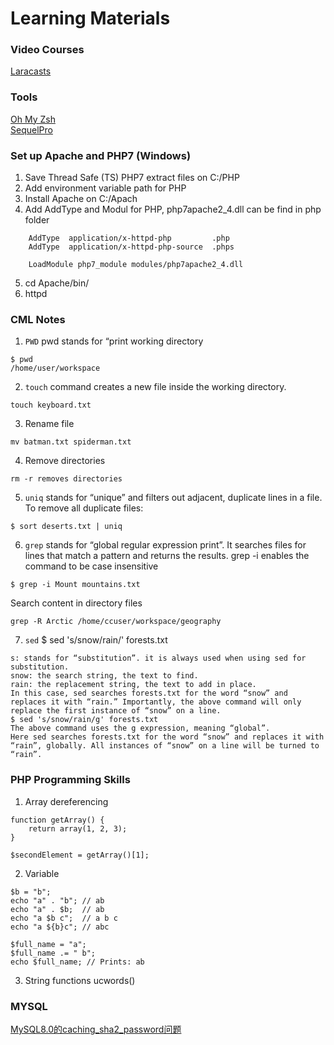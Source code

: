 # Learning Materials
### Video Courses
[Laracasts](https://laracasts.com)

### Tools
[Oh My Zsh](https://ohmyz.sh/)  
[SequelPro](https://www.sequelpro.com/)

### Set up Apache and PHP7 (Windows)
1. Save Thread Safe (TS) PHP7 extract files on C:/PHP
2. Add environment variable path for PHP
3. Install Apache on C:/Apach
4. Add AddType and Modul for PHP, php7apache2_4.dll can be find in php folder
```
	AddType  application/x-httpd-php         .php
	AddType  application/x-httpd-php-source  .phps

	LoadModule php7_module modules/php7apache2_4.dll
```
5. cd Apache/bin/
6. httpd

### CML Notes
1. `PWD` pwd stands for “print working directory
```
$ pwd
/home/user/workspace
```  
2. `touch` command creates a new file inside the working directory.
```
touch keyboard.txt
```
3. Rename file
```
mv batman.txt spiderman.txt
```  
4. Remove directories
```
rm -r removes directories
```
5. `uniq` stands for “unique” and filters out adjacent, duplicate lines in a file. 
To remove all duplicate files:
```
$ sort deserts.txt | uniq
```

6. `grep` stands for “global regular expression print”. It searches files for lines that match a pattern and returns the results.
grep -i enables the command to be case insensitive
```
$ grep -i Mount mountains.txt
```

Search content in directory files
```
grep -R Arctic /home/ccuser/workspace/geography
```

7. `sed`
$ sed 's/snow/rain/' forests.txt 
```
s: stands for “substitution”. it is always used when using sed for substitution.
snow: the search string, the text to find.
rain: the replacement string, the text to add in place.
In this case, sed searches forests.txt for the word “snow” and replaces it with “rain.” Importantly, the above command will only replace the first instance of “snow” on a line.
$ sed 's/snow/rain/g' forests.txt 
The above command uses the g expression, meaning “global”. 
Here sed searches forests.txt for the word “snow” and replaces it with “rain”, globally. All instances of “snow” on a line will be turned to “rain”.
```
### PHP Programming Skills
1. Array dereferencing
```
function getArray() {
    return array(1, 2, 3);
}

$secondElement = getArray()[1];
```

2. Variable

```
$b = "b";
echo "a" . "b"; // ab
echo "a" . $b;  // ab
echo "a $b c";  // a b c
echo "a ${b}c"; // abc
```  
```  
$full_name = "a";
$full_name .= " b";
echo $full_name; // Prints: ab
```  
3. String functions
ucwords()

### MYSQL
[MySQL8.0的caching_sha2_password问题](https://blog.csdn.net/s634772208/article/details/81155068)
